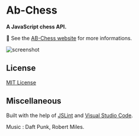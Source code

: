 # Ab-Chess

**A JavaScript chess API.**

:link: See the [AB-Chess website](http://nimzozo.olympe.in/) for more informations.

![screenshot](https://github.com/Nimzozo/Ab-Chess/blob/master/images/screenshot.png)

## License

[MIT License](https://github.com/Nimzozo/ab-chess/blob/master/LICENSE.txt)

## Miscellaneous

Built with the help of [JSLint](http://www.jslint.com) and [Visual Studio Code](http://code.visualstudio.com/).

Music : Daft Punk, Robert Miles.
